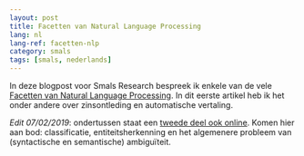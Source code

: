```yaml
---
layout: post
title: Facetten van Natural Language Processing
lang: nl
lang-ref: facetten-nlp
category: smals
tags: [smals, nederlands]
---
```


In deze blogpost voor Smals Research bespreek ik enkele van de vele [Facetten van Natural Language Processing](https://www.smalsresearch.be/facetten-van-natural-language-processing-deel-1/). In dit eerste artikel heb ik het onder andere over zinsontleding en automatische vertaling.

*Edit 07/02/2019*: ondertussen staat een [tweede deel ook online](https://www.smalsresearch.be/facetten-van-natural-language-processing-deel-2/). Komen hier aan bod: classificatie, entiteitsherkenning en het algemenere probleem van (syntactische en semantische) ambiguïteit.
